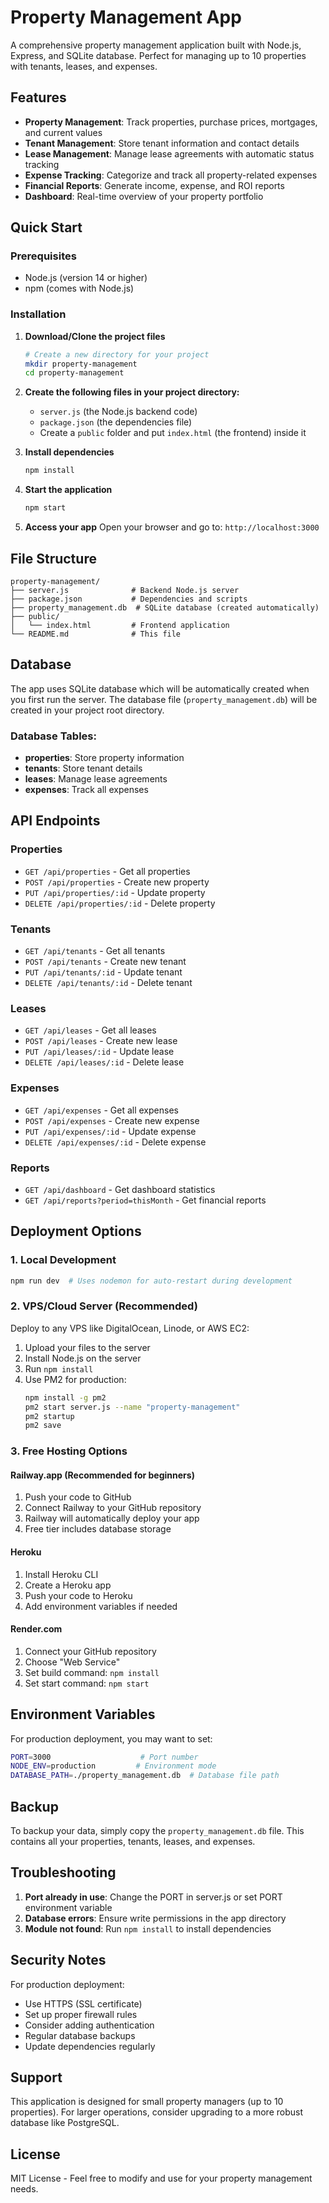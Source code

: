 # Property Management App

A comprehensive property management application built with Node.js, Express, and SQLite database. Perfect for managing up to 10 properties with tenants, leases, and expenses.

## Features

- **Property Management**: Track properties, purchase prices, mortgages, and current values
- **Tenant Management**: Store tenant information and contact details
- **Lease Management**: Manage lease agreements with automatic status tracking
- **Expense Tracking**: Categorize and track all property-related expenses
- **Financial Reports**: Generate income, expense, and ROI reports
- **Dashboard**: Real-time overview of your property portfolio

## Quick Start

### Prerequisites
- Node.js (version 14 or higher)
- npm (comes with Node.js)

### Installation

1. **Download/Clone the project files**
   ```bash
   # Create a new directory for your project
   mkdir property-management
   cd property-management
   ```

2. **Create the following files in your project directory:**
   - `server.js` (the Node.js backend code)
   - `package.json` (the dependencies file)
   - Create a `public` folder and put `index.html` (the frontend) inside it

3. **Install dependencies**
   ```bash
   npm install
   ```

4. **Start the application**
   ```bash
   npm start
   ```

5. **Access your app**
   Open your browser and go to: `http://localhost:3000`

## File Structure

```
property-management/
├── server.js              # Backend Node.js server
├── package.json           # Dependencies and scripts
├── property_management.db  # SQLite database (created automatically)
├── public/
│   └── index.html         # Frontend application
└── README.md              # This file
```

## Database

The app uses SQLite database which will be automatically created when you first run the server. The database file (`property_management.db`) will be created in your project root directory.

### Database Tables:
- **properties**: Store property information
- **tenants**: Store tenant details  
- **leases**: Manage lease agreements
- **expenses**: Track all expenses

## API Endpoints

### Properties
- `GET /api/properties` - Get all properties
- `POST /api/properties` - Create new property
- `PUT /api/properties/:id` - Update property
- `DELETE /api/properties/:id` - Delete property

### Tenants
- `GET /api/tenants` - Get all tenants
- `POST /api/tenants` - Create new tenant
- `PUT /api/tenants/:id` - Update tenant
- `DELETE /api/tenants/:id` - Delete tenant

### Leases
- `GET /api/leases` - Get all leases
- `POST /api/leases` - Create new lease
- `PUT /api/leases/:id` - Update lease
- `DELETE /api/leases/:id` - Delete lease

### Expenses
- `GET /api/expenses` - Get all expenses
- `POST /api/expenses` - Create new expense
- `PUT /api/expenses/:id` - Update expense
- `DELETE /api/expenses/:id` - Delete expense

### Reports
- `GET /api/dashboard` - Get dashboard statistics
- `GET /api/reports?period=thisMonth` - Get financial reports

## Deployment Options

### 1. Local Development
```bash
npm run dev  # Uses nodemon for auto-restart during development
```

### 2. VPS/Cloud Server (Recommended)
Deploy to any VPS like DigitalOcean, Linode, or AWS EC2:

1. Upload your files to the server
2. Install Node.js on the server
3. Run `npm install`
4. Use PM2 for production:
   ```bash
   npm install -g pm2
   pm2 start server.js --name "property-management"
   pm2 startup
   pm2 save
   ```

### 3. Free Hosting Options

#### Railway.app (Recommended for beginners)
1. Push your code to GitHub
2. Connect Railway to your GitHub repository
3. Railway will automatically deploy your app
4. Free tier includes database storage

#### Heroku
1. Install Heroku CLI
2. Create a Heroku app
3. Push your code to Heroku
4. Add environment variables if needed

#### Render.com
1. Connect your GitHub repository
2. Choose "Web Service"
3. Set build command: `npm install`
4. Set start command: `npm start`

## Environment Variables

For production deployment, you may want to set:

```bash
PORT=3000                    # Port number
NODE_ENV=production         # Environment mode
DATABASE_PATH=./property_management.db  # Database file path
```

## Backup

To backup your data, simply copy the `property_management.db` file. This contains all your properties, tenants, leases, and expenses.

## Troubleshooting

1. **Port already in use**: Change the PORT in server.js or set PORT environment variable
2. **Database errors**: Ensure write permissions in the app directory
3. **Module not found**: Run `npm install` to install dependencies

## Security Notes

For production deployment:
- Use HTTPS (SSL certificate)
- Set up proper firewall rules
- Consider adding authentication
- Regular database backups
- Update dependencies regularly

## Support

This application is designed for small property managers (up to 10 properties). For larger operations, consider upgrading to a more robust database like PostgreSQL.

## License

MIT License - Feel free to modify and use for your property management needs.